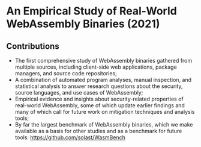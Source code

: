 # An Empirical Study of Real-World WebAssembly Binaries (2021)

## Contributions
- The first comprehensive study of WebAssembly binaries gathered from multiple sources, including client-side web applications, package managers, and source code repositories;
- A combination of automated program analyses, manual inspection, and statistical analysis to answer research questions about the security, source languages, and use cases of WebAssembly;
- Empirical evidence and insights about security-related properties of real-world WebAssembly, some of which update earlier findings and many of which call for future work on mitigation techniques and analysis tools;
- By far the largest benchmark of WebAssembly binaries, which we make available as a basis for other studies and as a benchmark for future tools: https://github.com/solast/WasmBench